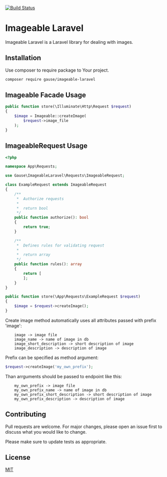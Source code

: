 [![Build Status](https://travis-ci.com/KennyJG/imageable-laravel.svg?branch=master)](https://travis-ci.com/KennyJG/imageable-laravel)

# Imageable Laravel 

Imageable Laravel is a Laravel library for dealing with images.

## Installation

Use composer to require package to Your project.

```bash
composer require gause/imageable-laravel
```

## Imageable Facade Usage

```php
public function store(\Illuminate\Http\Request $request) 
{
    $image = Imageable::createImage(
        $request->image_file
    );
}
```

## ImageableRequest Usage

```php
<?php

namespace App\Requests;

use Gause\ImageableLaravel\Requests\ImageableRequest;

class ExampleRequest extends ImageableRequest
{
    /**
     *  Authorize requests
     *
     *  return bool
     */
    public function authorize(): bool
    {
        return true;
    }

    /**
     *  Defines rules for validating request
     *
     *  return array
     */
    public function rules(): array
    {
        return [
        ];
    }
}

```

```php
public function store(\App\Requests\ExampleRequest $request) 
{
    $image = $request->createImage();
}
```

Create image method automatically uses all attributes passed with prefix 'image':
```
    image -> image file
    image_name -> name of image in db
    image_short_description -> short description of image
    image_description -> description of image
```
    

Prefix can be specified as method argument: 

```php 
$request->createImage('my_own_prefix'); 
```

Than arrguments should be passed to endpoint like this:
```
    my_own_prefix -> image file
    my_own_prefix_name -> name of image in db
    my_own_prefix_short_description -> short description of image
    my_own_prefix_description -> description of image
```

## Contributing
Pull requests are welcome. For major changes, please open an issue first to discuss what you would like to change.

Please make sure to update tests as appropriate.

## License
[MIT](./License.md)
